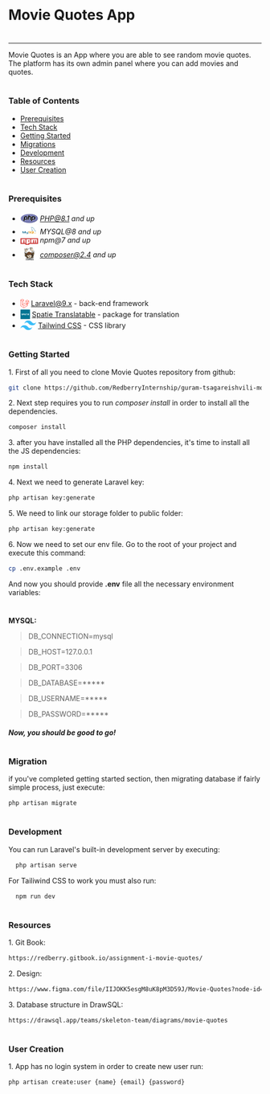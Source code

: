 <div style="display:flex; align-items: center">
  <h1 style="position:relative; top: -6px" >Movie Quotes App</h1>
</div>

---
Movie Quotes is an App where you are able to see random movie quotes.
The platform has its own admin panel where you can add movies and quotes.

#
### Table of Contents
* [Prerequisites](#prerequisites)
* [Tech Stack](#tech-stack)
* [Getting Started](#getting-started)
* [Migrations](#migration)
* [Development](#development)
* [Resources](#resources)
* [User Creation](#user-creation)

#
### Prerequisites

* <img src="readme/assets/php.svg" width="35" style="position: relative; top: 4px" /> *PHP@8.1 and up*
* <img src="readme/assets/mysql.png" width="35" style="position: relative; top: 4px" /> *MYSQL@8 and up*
* <img src="readme/assets/npm.png" width="35" style="position: relative; top: 4px" /> *npm@7 and up*
* <img src="readme/assets/composer.png" width="35" style="position: relative; top: 6px" /> *composer@2.4 and up*


#
### Tech Stack

* <img src="readme/assets/laravel.png" height="18" style="position: relative; top: 4px" /> [Laravel@9.x](https://laravel.com/docs/9.x) - back-end framework
* <img src="readme/assets/spatie.png" height="19" style="position: relative; top: 4px" /> [Spatie Translatable](https://github.com/spatie/laravel-translatable) - package for translation
* <img src="readme/assets/tailwind.png" height="19" style="position: relative; top: 4px" /> [Tailwind CSS](https://tailwindcss.com) - CSS library

#
### Getting Started
1\. First of all you need to clone Movie Quotes repository from github:
```sh
git clone https://github.com/RedberryInternship/guram-tsagareishvili-movie-quotes
```

2\. Next step requires you to run *composer install* in order to install all the dependencies.
```sh
composer install
```

3\. after you have installed all the PHP dependencies, it's time to install all the JS dependencies:
```sh
npm install
```
4\. Next we need to generate Laravel key:
```sh
php artisan key:generate
```

5\. We need to link our storage folder to public folder:
```sh
php artisan key:generate
```

6\. Now we need to set our env file. Go to the root of your project and execute this command:
```sh
cp .env.example .env
```
And now you should provide **.env** file all the necessary environment variables:

#
**MYSQL:**
>DB_CONNECTION=mysql

>DB_HOST=127.0.0.1

>DB_PORT=3306

>DB_DATABASE=*****

>DB_USERNAME=*****

>DB_PASSWORD=*****

##### Now, you should be good to go!


#
### Migration
if you've completed getting started section, then migrating database if fairly simple process, just execute:
```sh
php artisan migrate
```

#
### Development

You can run Laravel's built-in development server by executing:

```sh
  php artisan serve
```

For Tailiwind CSS to work you must also run:

```sh
  npm run dev
```

#
### Resources

1\. Git Book:
```sh
https://redberry.gitbook.io/assignment-i-movie-quotes/
```

2\. Design:
```sh
https://www.figma.com/file/IIJOKK5esgM8uK8pM3D59J/Movie-Quotes?node-id=0%3A1
```
3\. Database structure in DrawSQL:
```sh
https://drawsql.app/teams/skeleton-team/diagrams/movie-quotes
```

#
### User Creation

1\. App has no login system in order to create new user run:
```sh
php artisan create:user {name} {email} {password}
```
